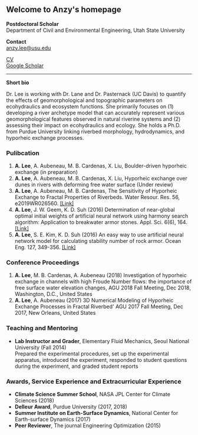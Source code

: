 ## Welcome to Anzy's homepage


**Postdoctoral Scholar**  
Department of Civil and Environmental Engineering, Utah State University

**Contact**  
anzy.lee@usu.edu

[CV](https://anzylee.github.io/anzyLee.pdf)  
[Google Scholar](https://scholar.google.com/citations?user=g0oQ7wwAAAAJ&hl=en)

---

**Short bio**

Dr. Lee is working with Dr. Lane and Dr. Pasternack (UC Davis) to quantify the effects of geomorphological and topographic parameters on ecohydraulics and ecosystem functions. She primarily focuses on (1) developing a river archetype model that can accurately represent various geomorphological features observed in natural riverine systems and (2) assessing their impact on ecohydraulics and ecology. She holds a Ph.D. from Purdue University linking riverbed morphology, hydrodynamics, and hyporheic exchange processes. 

### Pulibcation
1. **A. Lee**, A. Aubeneau, M. B. Cardenas, X. Liu, Boulder-driven hyporheic exchange (in preparation)
2. **A. Lee**, A. Aubeneau, M. B. Cardenas, X. Liu, Hyporheic exchange over dunes in rivers with deforming free water surface (Under review)
3. **A. Lee**, A. Aubeneau, M. B. Cardenas, The Sensitivity of Hyporheic Exchange to Fractal Properties of Riverbeds. Water Resour. Res. 56, e2019WR026560. [[Link]](https://www.sciencedirect.com/science/article/pii/S0029801816304498)
4. **A. Lee**, J. W. Geem, K. D. Suh (2016) Determination of near-global optimal initial weights of artificial neural network using harmony search algorithm: Application to breakwater armor stones. Appl. Sci. 6(6), 164. [[Link]](https://agupubs.onlinelibrary.wiley.com/doi/abs/10.1029/2019WR026560)
5. **A. Lee**, S. E. Kim, K. D. Suh (2016) An easy way to use artificial neural network model for calculating stability number of rock armor. Ocean Eng. 127, 349-356. [[Link]](https://www.sciencedirect.com/science/article/pii/S0029801816304498)

### Conference Proceedings
1. **A. Lee**, M. B. Cardenas, A. Aubeneau (2018) Investigation of hyporheic exchange in channels with high Froude Number flows: the importance of free surface water elevation changes, AGU 2018 Fall Meeting, Dec 2018, Washington, D.C., United States 
2. **A. Lee**, A. Aubeneau (2017) 3D Numerical Modeling of Hyporheic Exchange Processes in Fractal Riverbed' AGU 2017 Fall Meeting, Dec 2017, New Orleans, United States 

### Teaching and Mentoring
* **Lab Instructor and Grader**, Elementary Fluid Mechanics, Seoul National University (Fall 2014)  
Prepared the experimental procedures, set up the experimental apparatus, introduced the experiment, responded to student questions during the experiment, and graded student reports 

### Awards, Service Experience and Extracurricular Experience
* **Climate Science Summer School**, NASA JPL Center for Climate Sciences (2018)
* **Delleur Award**, Purdue University (2017, 2018)
* **Summer Institute on Earth-Surface Dynamics**, National Center for Earth-surface Dynamics (2017)
* **Peer Reviewer**, The journal Engineering Optimization (2015)
